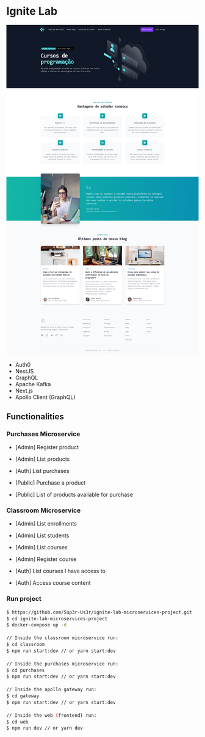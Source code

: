 # Ignite Lab

![landing-page](.github/landing-page.png)

- Auth0
- NestJS
- GraphQL
- Apache Kafka
- Next.js
- Apollo Client (GraphQL)

## Functionalities

### Purchases Microservice

- [Admin] Register product
- [Admin] List products

- [Auth] List purchases

- [Public] Purchase a product
- [Public] List of products available for purchase

### Classroom Microservice

- [Admin] List enrollments
- [Admin] List students
- [Admin] List courses
- [Admin] Register course

- [Auth] List courses I have access to
- [Auth] Access course content

### Run project

```bash
$ https://github.com/Sup3r-Us3r/ignite-lab-microservices-project.git
$ cd ignite-lab-microservices-project
$ docker-compose up -d

// Inside the classroom microservice run:
$ cd classroom
$ npm run start:dev // or yarn start:dev

// Inside the purchases microservice run:
$ cd purchases
$ npm run start:dev // or yarn start:dev

// Inside the apollo gateway run:
$ cd gateway
$ npm run start:dev // or yarn start:dev

// Inside the web (frontend) run:
$ cd web
$ npm run dev // or yarn dev
```
